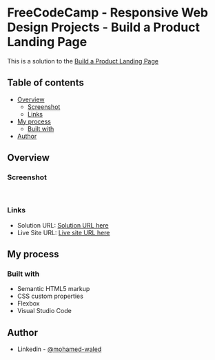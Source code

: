 # FreeCodeCamp - Responsive Web Design Projects - Build a Product Landing Page

This is a solution to the [Build a Product Landing Page](https://www.freecodecamp.org/learn/responsive-web-design/responsive-web-design-projects/build-a-product-landing-page) 

## Table of contents

- [Overview](#overview)
  - [Screenshot](#screenshot)
  - [Links](#links)
- [My process](#my-process)
  - [Built with](#built-with)
- [Author](#author)

## Overview

### Screenshot

![]()
![]()

### Links

- Solution URL: [Solution URL here](https://codepen.io/mohamed-waled-the-styleful/pen/PojVydV)
- Live Site URL: [Live site URL here](https://mohamed-waled.github.io/Product-Landing-Page/)

## My process

### Built with

- Semantic HTML5 markup
- CSS custom properties
- Flexbox
- Visual Studio Code

## Author

- Linkedin - [@mohamed-waled](https://www.linkedin.com/in/mohamed-waled-82a51a1bb/)